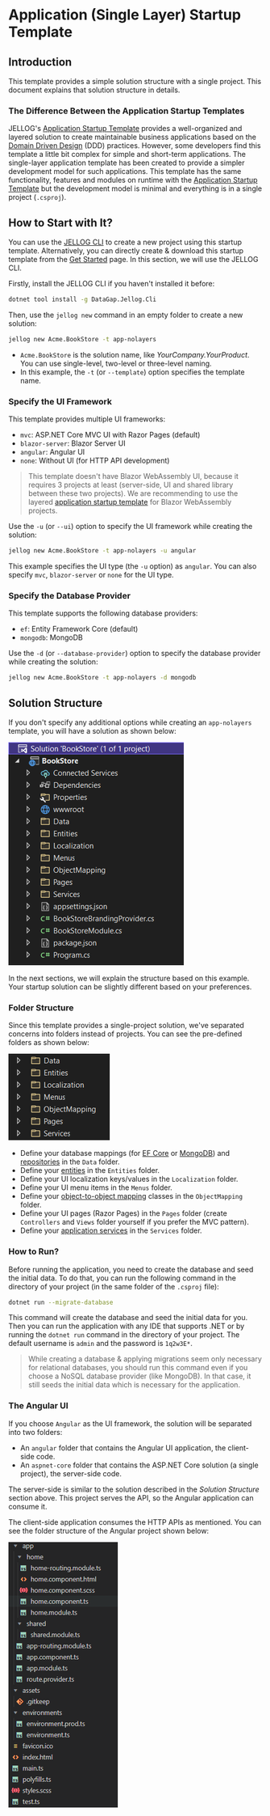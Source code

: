 # Application (Single Layer) Startup Template

## Introduction

This template provides a simple solution structure with a single project. This document explains that solution structure in details.

### The Difference Between the Application Startup Templates

JELLOG's [Application Startup Template](Application.md) provides a well-organized and layered solution to create maintainable business applications based on the [Domain Driven Design](../Domain-Driven-Design.md) (DDD) practices. However, some developers find this template a little bit complex for simple and short-term applications. The single-layer application template has been created to provide a simpler development model for such applications. This template has the same functionality, features and modules on runtime with the [Application Startup Template](Application.md) but the development model is minimal and everything is in a single project (`.csproj`).

## How to Start with It?

You can use the [JELLOG CLI](../CLI.md) to create a new project using this startup template. Alternatively, you can directly create & download this startup template from the [Get Started](https://jellog.io/get-started) page. In this section, we will use the JELLOG CLI.

Firstly, install the JELLOG CLI if you haven't installed it before:

```bash
dotnet tool install -g DataGap.Jellog.Cli
```

Then, use the `jellog new` command in an empty folder to create a new solution:

```bash
jellog new Acme.BookStore -t app-nolayers
```

* `Acme.BookStore` is the solution name, like *YourCompany.YourProduct*. You can use single-level, two-level or three-level naming.
* In this example, the `-t` (or `--template`) option specifies the template name.

### Specify the UI Framework

This template provides multiple UI frameworks:

* `mvc`: ASP.NET Core MVC UI with Razor Pages (default)
* `blazor-server`: Blazor Server UI
* `angular`: Angular UI
* `none`: Without UI (for HTTP API development)

> This template doesn't have Blazor WebAssembly UI, because it requires 3 projects at least (server-side, UI and shared library between these two projects). We are recommending to use the layered [application startup template](Application.md) for Blazor WebAssembly projects.

Use the `-u` (or `--ui`) option to specify the UI framework while creating the solution:

```bash
jellog new Acme.BookStore -t app-nolayers -u angular
```

This example specifies the UI type (the `-u` option) as `angular`. You can also specify `mvc`, `blazor-server` or `none` for the UI type.

### Specify the Database Provider

This template supports the following database providers:

- `ef`: Entity Framework Core (default)
- `mongodb`: MongoDB

Use the `-d` (or `--database-provider`) option to specify the database provider while creating the solution:

```bash
jellog new Acme.BookStore -t app-nolayers -d mongodb
```

## Solution Structure

If you don't specify any additional options while creating an `app-nolayers` template, you will have a solution as shown below:

![](../images/bookstore-single-layer-solution-structure.png)

In the next sections, we will explain the structure based on this example. Your startup solution can be slightly different based on your preferences.

### Folder Structure

Since this template provides a single-project solution, we've separated concerns into folders instead of projects. You can see the pre-defined folders as shown below:

![](../images/single-layer-folder-structure.png)

* Define your database mappings (for [EF Core](../Entity-Framework-Core.md) or [MongoDB](../MongoDB.md)) and [repositories](../Repositories.md) in the `Data` folder.
* Define your [entities](../Entities.md) in the `Entities` folder.
* Define your UI localization keys/values in the `Localization` folder.
* Define your UI menu items in the `Menus` folder.
* Define your [object-to-object mapping](../Object-To-Object-Mapping.md) classes in the `ObjectMapping` folder.
* Define your UI pages (Razor Pages) in the `Pages` folder (create `Controllers` and `Views` folder yourself if you prefer the MVC pattern).
* Define your [application services](../Application-Services.md) in the `Services` folder. 

### How to Run?

Before running the application, you need to create the database and seed the initial data. To do that, you can run the following command in the directory of your project (in the same folder of the `.csproj` file):

```bash
dotnet run --migrate-database
```

This command will create the database and seed the initial data for you. Then you can run the application with any IDE that supports .NET or by running the `dotnet run` command in the directory of your project. The default username is `admin` and the password is `1q2w3E*`.

> While creating a database & applying migrations seem only necessary for relational databases, you should run this command even if you choose a NoSQL database provider (like MongoDB). In that case, it still seeds the initial data which is necessary for the application.

### The Angular UI 

If you choose `Angular` as the UI framework, the solution will be separated into two folders:

* An `angular` folder that contains the Angular UI application, the client-side code.
* An `aspnet-core` folder that contains the ASP.NET Core solution (a single project), the server-side code.

The server-side is similar to the solution described in the *Solution Structure* section above. This project serves the API, so the Angular application can consume it.

The client-side application consumes the HTTP APIs as mentioned. You can see the folder structure of the Angular project shown below:

![](../images/single-layer-angular-folder-structure.png)
